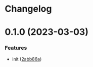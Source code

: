 # Changelog

# 0.1.0 (2023-03-03)


### Features

* init ([2abb86a](https://github.com/evionica-devs/stylelint-config-evionica/commit/2abb86a6af4e3985d0eac51918dae8fb44adb406))